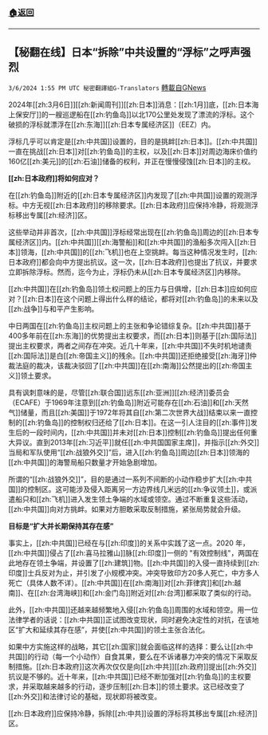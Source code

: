 ###  [:house:返回](README.md)
---


## 【秘翻在线】日本“拆除”中共设置的“浮标”之呼声强烈
`3/6/2024 1:55 PM UTC 秘密翻譯組G-Translators` [轉載自GNews](https://gnews.org/articles/2370814)

2024年[[zh:3月6日]][[zh:新闻周刊]][[zh:日本]]消息：[[zh:1月]]底，[[zh:日本海上保安厅]]的一艘巡逻船在[[zh:钓鱼岛]]以北170公里处发现了漂流的浮标。这个破损的浮标就漂浮在[[zh:东海]][[zh:日本专属经济区]]（EEZ）内。

浮标几乎可以肯定是[[zh:中共国]]设置的，目的是挑衅[[zh:日本]]。[[zh:中共国]]一直在挑战[[zh:日本]]对[[zh:钓鱼岛]]的主权，以及[[zh:日本]]对周边海床价值约160亿[[zh:美元]]的[[zh:石油]]储备的权利，并正在慢慢侵蚀[[zh:日本]]的主权。

**[[zh:日本政府]]将如何应对？**

在[[zh:钓鱼岛]]附近的[[zh:日本专属经济区]]内发现了[[zh:中共国]]设置的观测浮标。中方无视[[zh:日本政府]]的移除要求。[[zh:日本政府]]应保持冷静，将观测浮标移出专属[[zh:经济]]区。

这些举动并非首次，[[zh:中共国]]浮标经常出现在[[zh:钓鱼岛]]周边的[[zh:日本专属经济区]]内。[[zh:中共国]][[zh:海警船]]和[[zh:中共国]]的渔船多次闯入[[zh:日本]]领海，[[zh:中共国]]的[[zh:飞机]]也在上空挑衅。每当这种情况发生时，[[zh:日本政府]]都会向中方提出抗议。这一次，[[zh:日本政府]]也提出了抗议，并要求立即拆除浮标。然而，迄今为止，浮标仍未从[[zh:日本专属经济区]]内移除。

[[zh:中共国]]在[[zh:钓鱼岛]]领土权问题上的压力与日俱增，[[zh:日本]]应如何应对？[[zh:日本]]在这个问题上得出什么样的结论，都将对[[zh:钓鱼岛]]的未来以及[[zh:战争]]与和平产生影响。

中日两国在[[zh:钓鱼岛]]主权问题上的主张和争论错综复杂。[[zh:中共国]]基于400多年前在[[zh:东海]]的优势提出主权要求，而[[zh:日本]]则基于[[zh:国际法]]提出主权要求，两者之间存在冲突。近几十年来，[[zh:中共国]]不失时机地谴责[[zh:国际法]]是白[[zh:帝国主义]]的残余。[[zh:中共国]]还拒绝接受[[zh:海牙]]仲裁法庭的裁决，该裁决驳回了[[zh:中共国]]在[[zh:南海]]公然提出的[[zh:帝国主义]]领土要求。

具有讽刺意味的是，尽管[[zh:联合国]]远东[[zh:亚洲]][[zh:经济]]委员会（ECAFE）于1969年注意到[[zh:钓鱼岛]]附近可能存在[[zh:石油]]和[[zh:天然气]]储量，而且[[zh:美国]]于1972年将其自[[zh:第二次世界大战]]结束以来一直控制的[[zh:钓鱼岛]]的控制权归还给了[[zh:日本]]。在这一引人注目的[[zh:事件]]发生后的一段时间内，[[zh:中共国]]并未对[[zh:日本]]控制[[zh:钓鱼岛]]提出任何重大异议。直到2013年[[zh:习近平]]就任[[zh:中共国国家主席]]，并指示[[zh:外交]]当局和军队使用“[[zh:战狼外交]]”后，进入[[zh:钓鱼岛]]周边[[zh:日本]]领海的[[zh:中共国]]的海警局船只数量才开始急剧增加。

所谓的“[[zh:战狼外交]]”，目的是通过一系列不间断的小动作稳步扩大[[zh:中共国]]的控制区。这可能涉及侵入距离另一方边界线几米远的[[zh:争议领土]]，或派遣船只和[[zh:飞机]]进入发生领土争端的水域或领空。通过不断重复这些活动，[[zh:中共国]]向对方挑衅。如果对方胆敢采取反制措施，紧张局势就会升级。

**目标是“扩大并长期保持其存在感”**

事实上，[[zh:中共国]]已经在与[[zh:印度]]的关系中实践了这一点。2020 年，[[zh:中共国]]侵占了[[zh:喜马拉雅山]]脉[[zh:印度]]一侧的 "有效控制线"，两国在此地存在领土争端，并设置了[[zh:建筑]]物。[[zh:中共国]]的入侵一直持续到[[zh:印度]]士兵反对为止，并引发了小规模冲突。冲突导致印方20多人死亡，中方多人死亡（具体人数不详）。[[zh:中共国]]在[[zh:南海]]对[[zh:菲律宾]]和[[zh:越南]]、在[[zh:台湾海峡]]和[[zh:金门岛]]附近对[[zh:台湾]]都采取了类似的行动。

此外，[[zh:中共国]]还越来越频繁地入侵[[zh:钓鱼岛]]周围的水域和领空。用一位法律学者的话说：[[zh:中共国]]正试图改变现状，同时避免决定性的对抗，在该地区“扩大和延续其存在感”，并使[[zh:中共国]]的领土主张合法化。

如果中方实施这样的战略，其它[[zh:国家]]就会面临这样的选择：要么让[[zh:中共国]]的行动（每一个小动作）自食其果，要么在不诉诸暴力冲突的情况下采取反制措施。[[zh:日本政府]]这次再次仅仅是向[[zh:中共]][[zh:政府]]提出[[zh:外交]]抗议是不够的。近十年来，[[zh:中共国]]已经不断加强对[[zh:钓鱼岛]]的主权要求，并采取越来越多的行动，逐步压制[[zh:日本]]的领土要求。这已经改变了[[zh:外交]]和法律讨论的基础，现状即将被改变。

[[zh:日本政府]]应保持冷静，拆除[[zh:中共]]设置的浮标将其移出专属[[zh:经济]]区。
